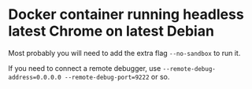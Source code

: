 # Docker container running headless latest Chrome on latest Debian

Most probably you will need to add the extra flag ```--no-sandbox``` to run it.

If you need to connect a remote debugger, use ```--remote-debug-address=0.0.0.0 --remote-debug-port=9222``` or so.

